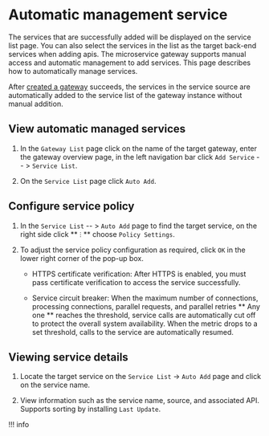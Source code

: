 # Automatic management service

The services that are successfully added will be displayed on the service list page. You can also select the services in the list as the target back-end services when adding apis. The microservice gateway supports manual access and automatic management to add services. This page describes how to automatically manage services.

After [created a gateway](../create-gateway.md) succeeds, the services in the service source are automatically added to the service list of the gateway instance without manual addition.

## View automatic managed services

1. In the `Gateway List` page click on the name of the target gateway, enter the gateway overview page, in the left navigation bar click `Add Service` -- > `Service List`.

    <!--![]()screenshots-->

2. On the `Service List` page click `Auto Add`.

    <!--![]()screenshots-->

## Configure service policy

1. In the `Service List` -- > `Auto Add` page to find the target service, on the right side click ** `ⵗ` ** choose `Policy Settings`.

    <!--![]()screenshots-->

2. To adjust the service policy configuration as required, click `OK` in the lower right corner of the pop-up box.

    - HTTPS certificate verification: After HTTPS is enabled, you must pass certificate verification to access the service successfully.
    - Service circuit breaker: When the maximum number of connections, processing connections, parallel requests, and parallel retries ** Any one ** reaches the threshold, service calls are automatically cut off to protect the overall system availability. When the metric drops to a set threshold, calls to the service are automatically resumed.

        <!--![]()screenshots-->

## Viewing service details

1. Locate the target service on the `Service List` -> `Auto Add` page and click on the service name.

    <!--![]()screenshots-->

2. View information such as the service name, source, and associated API. Supports sorting by installing `Last Update`.

    <!--![]()screenshots-->

!!! info

